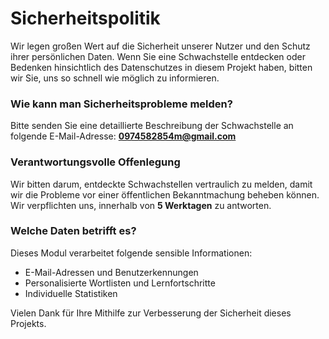 # Sicherheitspolitik


Wir legen großen Wert auf die Sicherheit unserer Nutzer und den Schutz ihrer persönlichen Daten. Wenn Sie eine Schwachstelle entdecken oder Bedenken hinsichtlich des Datenschutzes in diesem Projekt haben, bitten wir Sie, uns so schnell wie möglich zu informieren.

### Wie kann man Sicherheitsprobleme melden?

Bitte senden Sie eine detaillierte Beschreibung der Schwachstelle an folgende E-Mail-Adresse: **0974582854m@gmail.com**

### Verantwortungsvolle Offenlegung

Wir bitten darum, entdeckte Schwachstellen vertraulich zu melden, damit wir die Probleme vor einer öffentlichen Bekanntmachung beheben können. Wir verpflichten uns, innerhalb von **5 Werktagen** zu antworten.

### Welche Daten betrifft es?

Dieses Modul verarbeitet folgende sensible Informationen:
- E-Mail-Adressen und Benutzerkennungen
- Personalisierte Wortlisten und Lernfortschritte
- Individuelle Statistiken

Vielen Dank für Ihre Mithilfe zur Verbesserung der Sicherheit dieses Projekts.
